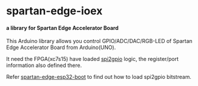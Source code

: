 # spartan-edge-ioex
#### a library for Spartan Edge Accelerator Board

This Arduino library allows you control GPIO/ADC/DAC/RGB-LED of Spartan Edge Accelerator Board from Arduino(UNO).

It need the FPGA(xc7s15) have loaded 
[spi2gpio](https://github.com/DoneSEA/SEA/tree/master/Demos/7.Interface/spi2gpio) 
logic, the register/port information also defined there.

Refer [spartan-edge-esp32-boot](../Downloads/spartan-edge-esp32-boot) 
to find out how to load spi2gpio bitstream.
